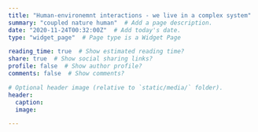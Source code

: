 ```yaml
---
title: "Human-environemnt interactions - we live in a complex system"  # Add a page title.
summary: "coupled nature human"  # Add a page description.
date: "2020-11-24T00:32:00Z"  # Add today's date.
type: "widget_page"  # Page type is a Widget Page

reading_time: true  # Show estimated reading time?
share: true  # Show social sharing links?
profile: false  # Show author profile?
comments: false  # Show comments?

# Optional header image (relative to `static/media/` folder).
header:
  caption: 
  image: 

---
```

 
